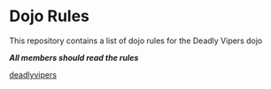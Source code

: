 Dojo Rules
==========

This repository contains a list of dojo rules for the Deadly Vipers dojo

***All members should read the rules***

[deadlyvipers](https://github.com/deadlyvipers)


